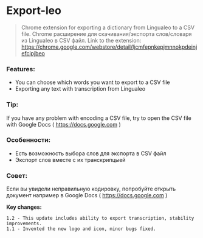 # Export-leo

> Chrome extension for exporting a dictionary from Lingualeo to a CSV file.
> Chrome расширение для скачивания/экспорта слов/словаря из Lingualeo в CSV файл.
> Link to the extension: https://chrome.google.com/webstore/detail/ljcmfepnkepjmnnokpdeinjefcipjbeo

### Features:
- You can choose which words you want to export to a CSV file
- Exporting any text with transcription from Lingualeo

### Tip:
If you have any problem with encoding a CSV file, try to open the CSV file with Google Docs ( https://docs.google.com )

### Особенности:
- Есть возможность выбора слов для экспорта в CSV файл
- Экспорт слов вместе с их транскрипцыей

### Совет:
Если вы увидели неправильную кодировку, попробуйте открыть документ например в Google Docs ( https://docs.google.com )

**Key changes:**
```
1.2 - This update includes ability to export transcription, stability improvements.
1.1 - Invented the new logo and icon, minor bugs fixed.
```
